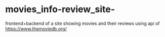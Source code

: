 # movies_info-review_site-
frontend+backend of a site showing movies and their reviews using api of https://www.themoviedb.org/
